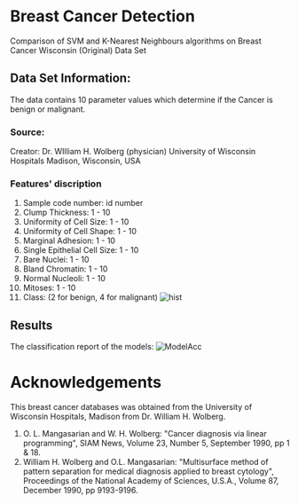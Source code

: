 # Breast Cancer Detection
Comparison of SVM and K-Nearest Neighbours algorithms on Breast Cancer Wisconsin (Original) Data Set
## Data Set Information:
The data contains 10 parameter values which determine if the Cancer is benign or malignant.
### Source:

Creator:
Dr. WIlliam H. Wolberg (physician)
University of Wisconsin Hospitals
Madison, Wisconsin, USA

### Features' discription
1. Sample code number: id number
2. Clump Thickness: 1 - 10
3. Uniformity of Cell Size: 1 - 10
4. Uniformity of Cell Shape: 1 - 10
5. Marginal Adhesion: 1 - 10
6. Single Epithelial Cell Size: 1 - 10
7. Bare Nuclei: 1 - 10
8. Bland Chromatin: 1 - 10
9. Normal Nucleoli: 1 - 10
10. Mitoses: 1 - 10
11. Class: (2 for benign, 4 for malignant)
![hist](https://user-images.githubusercontent.com/19656640/98034879-f6e1b400-1e17-11eb-8c52-807383f363c2.png)

## Results
The classification report of the models:
![ModelAcc](https://user-images.githubusercontent.com/19656640/98034896-fcd79500-1e17-11eb-8425-2cd1a6c9b4fc.png)

# Acknowledgements
This breast cancer databases was obtained from the University of Wisconsin Hospitals, Madison from Dr. William H. Wolberg.
1. O. L. Mangasarian and W. H. Wolberg: "Cancer diagnosis via linear programming", SIAM News, Volume 23, Number 5, September 1990, pp 1 & 18.
2. William H. Wolberg and O.L. Mangasarian: "Multisurface method of pattern separation for medical diagnosis applied to breast cytology", Proceedings of the National Academy of Sciences, U.S.A., Volume 87, December 1990, pp 9193-9196.
